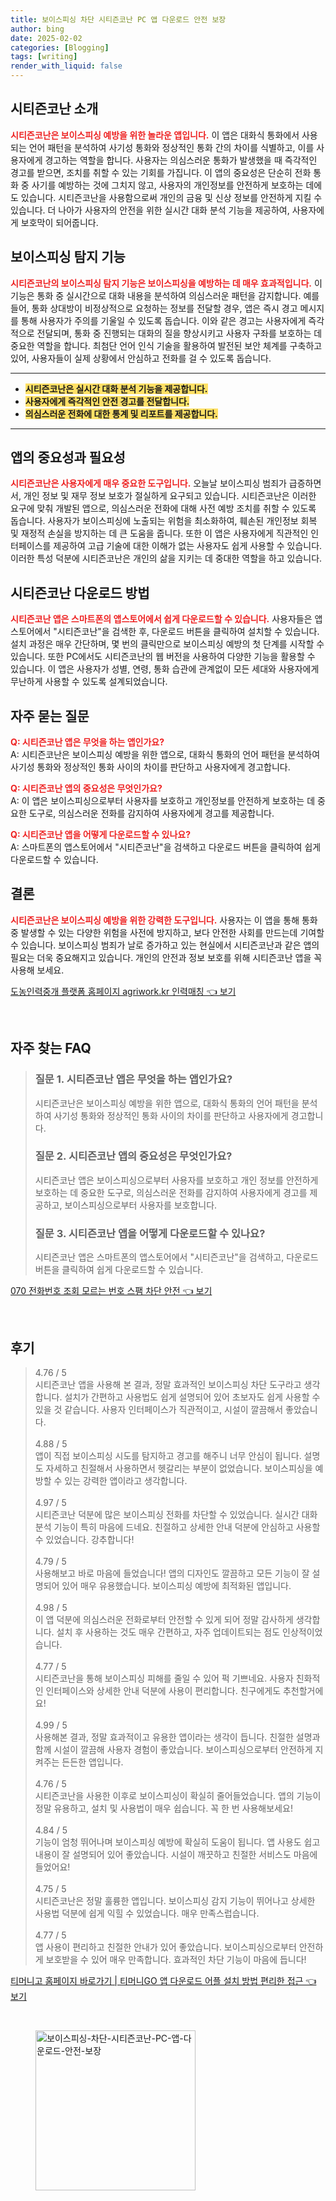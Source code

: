 ```yaml
---
title: 보이스피싱 차단 시티즌코난 PC 앱 다운로드 안전 보장
author: bing
date: 2025-02-02
categories: [Blogging]
tags: [writing]
render_with_liquid: false
---
```



<h2 id='시티즌코난_소개'>시티즌코난 소개</h2>

<p><b><span style="color: #ee2323;">시티즌코난은 보이스피싱 예방을 위한 놀라운 앱입니다.</span></b> 이 앱은 대화식 통화에서 사용되는 언어 패턴을 분석하여 사기성 통화와 정상적인 통화 간의 차이를 식별하고, 이를 사용자에게 경고하는 역할을 합니다. 사용자는 의심스러운 통화가 발생했을 때 즉각적인 경고를 받으면, 조치를 취할 수 있는 기회를 가집니다. 이 앱의 중요성은 단순히 전화 통화 중 사기를 예방하는 것에 그치지 않고, 사용자의 개인정보를 안전하게 보호하는 데에도 있습니다. 시티즌코난을 사용함으로써 개인의 금융 및 신상 정보를 안전하게 지킬 수 있습니다. 더 나아가 사용자의 안전을 위한 실시간 대화 분석 기능을 제공하여, 사용자에게 보호막이 되어줍니다.</p>

<h2 id='보이스피싱_탐지_기능'>보이스피싱 탐지 기능</h2>

<p><b><span style="color: #ee2323;">시티즌코난의 보이스피싱 탐지 기능은 보이스피싱을 예방하는 데 매우 효과적입니다.</span></b> 이 기능은 통화 중 실시간으로 대화 내용을 분석하여 의심스러운 패턴을 감지합니다. 예를 들어, 통화 상대방이 비정상적으로 요청하는 정보를 전달할 경우, 앱은 즉시 경고 메시지를 통해 사용자가 주의를 기울일 수 있도록 돕습니다. 이와 같은 경고는 사용자에게 즉각적으로 전달되며, 통화 중 진행되는 대화의 질을 향상시키고 사용자 구좌를 보호하는 데 중요한 역할을 합니다. 최첨단 언어 인식 기술을 활용하여 발전된 보안 체계를 구축하고 있어, 사용자들이 실제 상황에서 안심하고 전화를 걸 수 있도록 돕습니다.</p>

<hr />

<ul>
    <li><b><span style="background-color: #ffe066;">시티즌코난은 실시간 대화 분석 기능을 제공합니다.</span></b></li>
    <li><b><span style="background-color: #ffe066;">사용자에게 즉각적인 안전 경고를 전달합니다.</span></b></li>
    <li><b><span style="background-color: #ffe066;">의심스러운 전화에 대한 통계 및 리포트를 제공합니다.</span></b></li>
</ul>

<hr />

<h2 id='중요성_및_필요성'>앱의 중요성과 필요성</h2>

<p><b><span style="color: #ee2323;">시티즌코난은 사용자에게 매우 중요한 도구입니다.</span></b> 오늘날 보이스피싱 범죄가 급증하면서, 개인 정보 및 재무 정보 보호가 절실하게 요구되고 있습니다. 시티즌코난은 이러한 요구에 맞춰 개발된 앱으로, 의심스러운 전화에 대해 사전 예방 조치를 취할 수 있도록 돕습니다. 사용자가 보이스피싱에 노출되는 위험을 최소화하여, 훼손된 개인정보 회복 및 재정적 손실을 방지하는 데 큰 도움을 줍니다. 또한 이 앱은 사용자에게 직관적인 인터페이스를 제공하여 고급 기술에 대한 이해가 없는 사용자도 쉽게 사용할 수 있습니다. 이러한 특성 덕분에 시티즌코난은 개인의 삶을 지키는 데 중대한 역할을 하고 있습니다.</p>

<h2 id='다운로드_방법'>시티즌코난 다운로드 방법</h2>

<p><b><span style="color: #ee2323;">시티즌코난 앱은 스마트폰의 앱스토어에서 쉽게 다운로드할 수 있습니다.</span></b> 사용자들은 앱스토어에서 "시티즌코난"을 검색한 후, 다운로드 버튼을 클릭하여 설치할 수 있습니다. 설치 과정은 매우 간단하며, 몇 번의 클릭만으로 보이스피싱 예방의 첫 단계를 시작할 수 있습니다. 또한 PC에서도 시티즌코난의 웹 버전을 사용하여 다양한 기능을 활용할 수 있습니다. 이 앱은 사용자가 성별, 연령, 통화 습관에 관계없이 모든 세대와 사용자에게 무난하게 사용할 수 있도록 설계되었습니다.</p>

<h2 id='자주_묻는_질문'>자주 묻는 질문</h2>

<p><b><span style="color: #ee2323;">Q: 시티즌코난 앱은 무엇을 하는 앱인가요?</span></b><br/>A: 시티즌코난은 보이스피싱 예방을 위한 앱으로, 대화식 통화의 언어 패턴을 분석하여 사기성 통화와 정상적인 통화 사이의 차이를 판단하고 사용자에게 경고합니다.</p>

<p><b><span style="color: #ee2323;">Q: 시티즌코난 앱의 중요성은 무엇인가요?</span></b><br/>A: 이 앱은 보이스피싱으로부터 사용자를 보호하고 개인정보를 안전하게 보호하는 데 중요한 도구로, 의심스러운 전화를 감지하여 사용자에게 경고를 제공합니다.</p>

<p><b><span style="color: #ee2323;">Q: 시티즌코난 앱을 어떻게 다운로드할 수 있나요?</span></b><br/>A: 스마트폰의 앱스토어에서 "시티즌코난"을 검색하고 다운로드 버튼을 클릭하여 쉽게 다운로드할 수 있습니다.</p>

<h2 id='결론'>결론</h2>

<p><b><span style="color: #ee2323;">시티즌코난은 보이스피싱 예방을 위한 강력한 도구입니다.</span></b> 사용자는 이 앱을 통해 통화 중 발생할 수 있는 다양한 위험을 사전에 방지하고, 보다 안전한 사회를 만드는데 기여할 수 있습니다. 보이스피싱 범죄가 날로 증가하고 있는 현실에서 시티즌코난과 같은 앱의 필요는 더욱 중요해지고 있습니다. 개인의 안전과 정보 보호를 위해 시티즌코난 앱을 꼭 사용해 보세요.</p>


<p><a class="click-button" title="도농인력중개 플랫폼 홈페이지 agriwork.kr 인력매칭" href="https://afficreate.github.io/posts/%EB%8F%84%EB%86%8D%EC%9D%B8%EB%A0%A5%EC%A4%91%EA%B0%9C-%ED%94%8C%EB%9E%AB%ED%8F%BC-%ED%99%88%ED%8E%98%EC%9D%B4%EC%A7%80-agriwork.kr-%EC%9D%B8%EB%A0%A5%EB%A7%A4%EC%B9%AD/" rel="dofollow">도농인력중개 플랫폼 홈페이지 agriwork.kr 인력매칭 👈 보기</a></p><br>
<h2 id='자주_찾는_FAQ'>자주 찾는 FAQ</h2>
<div itemscope="" itemtype="https://schema.org/FAQPage"> 
<blockquote> 
<div itemscope="" itemprop="mainEntity" itemtype="https://schema.org/Question"> 
<h3 itemprop="name">질문 1. 시티즌코난 앱은 무엇을 하는 앱인가요?</h3> 
<div itemscope="" itemprop="acceptedAnswer" itemtype="https://schema.org/Answer"> 
<span itemprop="text"> 
<p>시티즌코난은 보이스피싱 예방을 위한 앱으로, 대화식 통화의 언어 패턴을 분석하여 사기성 통화와 정상적인 통화 사이의 차이를 판단하고 사용자에게 경고합니다.</p> 
</span> 
</div> 
</div> 
<div itemscope="" itemprop="mainEntity" itemtype="https://schema.org/Question"> 
<h3 itemprop="name">질문 2. 시티즌코난 앱의 중요성은 무엇인가요?</h3> 
<div itemscope="" itemprop="acceptedAnswer" itemtype="https://schema.org/Answer"> 
<span itemprop="text"> 
<p>시티즌코난 앱은 보이스피싱으로부터 사용자를 보호하고 개인 정보를 안전하게 보호하는 데 중요한 도구로, 의심스러운 전화를 감지하여 사용자에게 경고를 제공하고, 보이스피싱으로부터 사용자를 보호합니다.</p> 
</span> 
</div> 
</div> 
<div itemscope="" itemprop="mainEntity" itemtype="https://schema.org/Question"> 
<h3 itemprop="name">질문 3. 시티즌코난 앱을 어떻게 다운로드할 수 있나요?</h3> 
<div itemscope="" itemprop="acceptedAnswer" itemtype="https://schema.org/Answer"> 
<span itemprop="text"> 
<p>시티즌코난 앱은 스마트폰의 앱스토어에서 "시티즌코난"을 검색하고, 다운로드 버튼을 클릭하여 쉽게 다운로드할 수 있습니다.</p> 
</span> 
</div> 
</div> 
</blockquote> 
</div>
<p><a class="click-button" title="070 전화번호 조회 모르는 번호 스팸 차단 안전" href="https://afficreate.github.io/posts/070-%EC%A0%84%ED%99%94%EB%B2%88%ED%98%B8-%EC%A1%B0%ED%9A%8C-%EB%AA%A8%EB%A5%B4%EB%8A%94-%EB%B2%88%ED%98%B8-%EC%8A%A4%ED%8C%B8-%EC%B0%A8%EB%8B%A8-%EC%95%88%EC%A0%84/" rel="dofollow">070 전화번호 조회 모르는 번호 스팸 차단 안전 👈 보기</a></p><br>
<h2 id='후기'>후기</h2>
<div itemscope itemtype="https://schema.org/Product">
  <blockquote>
  <div itemprop="review" itemscope itemtype="https://schema.org/Review">
      <div itemprop="reviewRating" itemscope itemtype="https://schema.org/Rating"> <span itemprop="ratingValue">4.76</span> / <span itemprop="bestRating">5</span> </div>
      <span itemprop="reviewBody">시티즌코난 앱을 사용해 본 결과, 정말 효과적인 보이스피싱 차단 도구라고 생각합니다. 설치가 간편하고 사용법도 쉽게 설명되어 있어 초보자도 쉽게 사용할 수 있을 것 같습니다. 사용자 인터페이스가 직관적이고, 시설이 깔끔해서 좋았습니다.</span>
  </div>
  <br>
  <div itemprop="review" itemscope itemtype="https://schema.org/Review">
      <div itemprop="reviewRating" itemscope itemtype="https://schema.org/Rating"> <span itemprop="ratingValue">4.88</span> / <span itemprop="bestRating">5</span> </div>
      <span itemprop="reviewBody">앱이 직접 보이스피싱 시도를 탐지하고 경고를 해주니 너무 안심이 됩니다. 설명도 자세하고 친절해서 사용하면서 헷갈리는 부분이 없었습니다. 보이스피싱을 예방할 수 있는 강력한 앱이라고 생각합니다.</span>
  </div>
  <br>
  <div itemprop="review" itemscope itemtype="https://schema.org/Review">
      <div itemprop="reviewRating" itemscope itemtype="https://schema.org/Rating"> <span itemprop="ratingValue">4.97</span> / <span itemprop="bestRating">5</span> </div>
      <span itemprop="reviewBody">시티즌코난 덕분에 많은 보이스피싱 전화를 차단할 수 있었습니다. 실시간 대화 분석 기능이 특히 마음에 드네요. 친절하고 상세한 안내 덕분에 안심하고 사용할 수 있었습니다. 강추합니다!</span>
  </div>
  <br>
  <div itemprop="review" itemscope itemtype="https://schema.org/Review">
      <div itemprop="reviewRating" itemscope itemtype="https://schema.org/Rating"> <span itemprop="ratingValue">4.79</span> / <span itemprop="bestRating">5</span> </div>
      <span itemprop="reviewBody">사용해보고 바로 마음에 들었습니다! 앱의 디자인도 깔끔하고 모든 기능이 잘 설명되어 있어 매우 유용했습니다. 보이스피싱 예방에 최적화된 앱입니다.</span>
  </div>
  <br>
  <div itemprop="review" itemscope itemtype="https://schema.org/Review">
      <div itemprop="reviewRating" itemscope itemtype="https://schema.org/Rating"> <span itemprop="ratingValue">4.98</span> / <span itemprop="bestRating">5</span> </div>
      <span itemprop="reviewBody">이 앱 덕분에 의심스러운 전화로부터 안전할 수 있게 되어 정말 감사하게 생각합니다. 설치 후 사용하는 것도 매우 간편하고, 자주 업데이트되는 점도 인상적이었습니다.</span>
  </div>
  <br>
  <div itemprop="review" itemscope itemtype="https://schema.org/Review">
      <div itemprop="reviewRating" itemscope itemtype="https://schema.org/Rating"> <span itemprop="ratingValue">4.77</span> / <span itemprop="bestRating">5</span> </div>
      <span itemprop="reviewBody">시티즌코난을 통해 보이스피싱 피해를 줄일 수 있어 퍽 기쁘네요. 사용자 친화적인 인터페이스와 상세한 안내 덕분에 사용이 편리합니다. 친구에게도 추천할거에요!</span>
  </div>
  <br>
  <div itemprop="review" itemscope itemtype="https://schema.org/Review">
      <div itemprop="reviewRating" itemscope itemtype="https://schema.org/Rating"> <span itemprop="ratingValue">4.99</span> / <span itemprop="bestRating">5</span> </div>
      <span itemprop="reviewBody">사용해본 결과, 정말 효과적이고 유용한 앱이라는 생각이 듭니다. 친절한 설명과 함께 시설이 깔끔해 사용자 경험이 좋았습니다. 보이스피싱으로부터 안전하게 지켜주는 든든한 앱입니다.</span>
  </div>
  <br>
  <div itemprop="review" itemscope itemtype="https://schema.org/Review">
      <div itemprop="reviewRating" itemscope itemtype="https://schema.org/Rating"> <span itemprop="ratingValue">4.76</span> / <span itemprop="bestRating">5</span> </div>
      <span itemprop="reviewBody">시티즌코난을 사용한 이후로 보이스피싱이 확실히 줄어들었습니다. 앱의 기능이 정말 유용하고, 설치 및 사용법이 매우 쉽습니다. 꼭 한 번 사용해보세요!</span>
  </div>
  <br>
  <div itemprop="review" itemscope itemtype="https://schema.org/Review">
      <div itemprop="reviewRating" itemscope itemtype="https://schema.org/Rating"> <span itemprop="ratingValue">4.84</span> / <span itemprop="bestRating">5</span> </div>
      <span itemprop="reviewBody">기능이 엄청 뛰어나며 보이스피싱 예방에 확실히 도움이 됩니다. 앱 사용도 쉽고 내용이 잘 설명되어 있어 좋았습니다. 시설이 깨끗하고 친절한 서비스도 마음에 들었어요!</span>
  </div>
  <br>
  <div itemprop="review" itemscope itemtype="https://schema.org/Review">
      <div itemprop="reviewRating" itemscope itemtype="https://schema.org/Rating"> <span itemprop="ratingValue">4.75</span> / <span itemprop="bestRating">5</span> </div>
      <span itemprop="reviewBody">시티즌코난은 정말 훌륭한 앱입니다. 보이스피싱 감지 기능이 뛰어나고 상세한 사용법 덕분에 쉽게 익힐 수 있었습니다. 매우 만족스럽습니다.</span>
  </div>
  <br>
  <div itemprop="review" itemscope itemtype="https://schema.org/Review">
      <div itemprop="reviewRating" itemscope itemtype="https://schema.org/Rating"> <span itemprop="ratingValue">4.77</span> / <span itemprop="bestRating">5</span> </div>
      <span itemprop="reviewBody">앱 사용이 편리하고 친절한 안내가 있어 좋았습니다. 보이스피싱으로부터 안전하게 보호받을 수 있어 매우 만족합니다. 효과적인 차단 기능이 마음에 듭니다!</span>
  </div>
  </blockquote>
</div>
<p><a class="click-button" title="티머니고 홈페이지 바로가기 | 티머니GO 앱 다운로드 어플 설치 방법 편리한 접근" href="https://afficreate.github.io/posts/%ED%8B%B0%EB%A8%B8%EB%8B%88%EA%B3%A0-%ED%99%88%ED%8E%98%EC%9D%B4%EC%A7%80-%EB%B0%94%EB%A1%9C%EA%B0%80%EA%B8%B0-%ED%8B%B0%EB%A8%B8%EB%8B%88GO-%EC%95%B1-%EB%8B%A4%EC%9A%B4%EB%A1%9C%EB%93%9C-%EC%96%B4%ED%94%8C-%EC%84%A4%EC%B9%98-%EB%B0%A9%EB%B2%95-%ED%8E%B8%EB%A6%AC%ED%95%9C-%EC%A0%91%EA%B7%BC/" rel="dofollow">티머니고 홈페이지 바로가기 | 티머니GO 앱 다운로드 어플 설치 방법 편리한 접근 👈 보기</a></p><br>
<figure class="image"><img src="https://afficreate.github.io/assets/img/thumbnail/보이스피싱-차단-시티즌코난-PC-앱-다운로드-안전-보장.webp" alt="보이스피싱-차단-시티즌코난-PC-앱-다운로드-안전-보장" width="256" height="256"></figure>